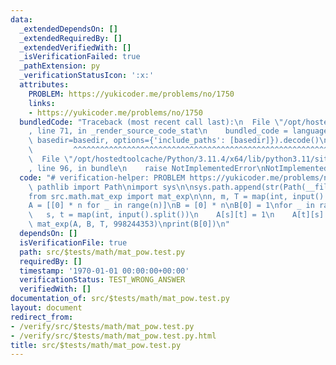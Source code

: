 ```yaml
---
data:
  _extendedDependsOn: []
  _extendedRequiredBy: []
  _extendedVerifiedWith: []
  _isVerificationFailed: true
  _pathExtension: py
  _verificationStatusIcon: ':x:'
  attributes:
    PROBLEM: https://yukicoder.me/problems/no/1750
    links:
    - https://yukicoder.me/problems/no/1750
  bundledCode: "Traceback (most recent call last):\n  File \"/opt/hostedtoolcache/Python/3.11.4/x64/lib/python3.11/site-packages/onlinejudge_verify/documentation/build.py\"\
    , line 71, in _render_source_code_stat\n    bundled_code = language.bundle(stat.path,\
    \ basedir=basedir, options={'include_paths': [basedir]}).decode()\n          \
    \         ^^^^^^^^^^^^^^^^^^^^^^^^^^^^^^^^^^^^^^^^^^^^^^^^^^^^^^^^^^^^^^^^^^^^^^^^^^^^^^^^^\n\
    \  File \"/opt/hostedtoolcache/Python/3.11.4/x64/lib/python3.11/site-packages/onlinejudge_verify/languages/python.py\"\
    , line 96, in bundle\n    raise NotImplementedError\nNotImplementedError\n"
  code: "# verification-helper: PROBLEM https://yukicoder.me/problems/no/1750\nfrom\
    \ pathlib import Path\nimport sys\n\nsys.path.append(str(Path(__file__).resolve().parent.parent.parent.parent))\n\
    from src.math.mat_exp import mat_exp\n\nn, m, T = map(int, input().split())\n\
    A = [[0] * n for _ in range(n)]\nB = [0] * n\nB[0] = 1\nfor _ in range(m):\n \
    \   s, t = map(int, input().split())\n    A[s][t] = 1\n    A[t][s] = 1\n\nB =\
    \ mat_exp(A, B, T, 998244353)\nprint(B[0])\n"
  dependsOn: []
  isVerificationFile: true
  path: src/$tests/math/mat_pow.test.py
  requiredBy: []
  timestamp: '1970-01-01 00:00:00+00:00'
  verificationStatus: TEST_WRONG_ANSWER
  verifiedWith: []
documentation_of: src/$tests/math/mat_pow.test.py
layout: document
redirect_from:
- /verify/src/$tests/math/mat_pow.test.py
- /verify/src/$tests/math/mat_pow.test.py.html
title: src/$tests/math/mat_pow.test.py
---
```

